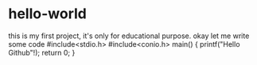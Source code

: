 # hello-world
this is my first project, it's only for educational purpose.
okay let me write some code
#include<stdio.h>
#include<conio.h>
main()
{
printf("Hello Github"!);
return 0;
}
